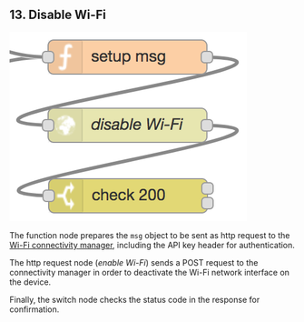 ## 13. Disable Wi-Fi

![wifi disable](img/wifi-disable.png)

The function node prepares the `msg` object to be sent as http request to the [Wi-Fi connectivity manager][1], including the API key header for authentication.

The http request node (*enable Wi-Fi*) sends a POST request to the connectivity manager in order to deactivate the Wi-Fi network interface on the device.

Finally, the switch node checks the status code in the response for confirmation.

[1]:https://github.com/martel-innovate/eWine-connectivity-manager